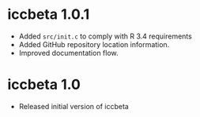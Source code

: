 # iccbeta 1.0.1

* Added `src/init.c` to comply with R 3.4 requirements
* Added GitHub repository location information.
* Improved documentation flow.

# iccbeta 1.0

* Released initial version of iccbeta



